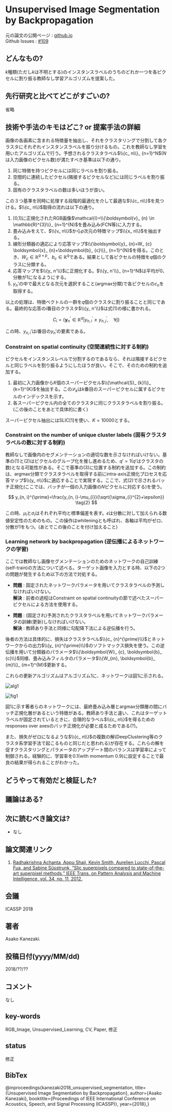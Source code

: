 # Unsupervised Image Segmentation by Backpropagation

元の論文の公開ページ : [github.io](https://kanezaki.github.io/pytorch-unsupervised-segmentation/ICASSP2018_kanezaki.pdf)  
Github Issues : [#109](https://github.com/Obarads/obarads.github.io/issues/109)

## どんなもの?
$k$種類(ただし$k$は不明とする)のインスタンスラベルのうちのどれか一つを各ピクセルに割り振る教師なし学習アルゴリズムを提案した。

## 先行研究と比べてどこがすごいの?
省略

## 技術や手法のキモはどこ? or 提案手法の詳細
画像の各画素に含まれる特徴量を抽出し、それをクラスタリングで分割して各クラスタにそれぞれインスタンスラベルを振り分けるもの。これを教師なし学習を用いたアルゴリズムで行う。予想されるクラスタラベル$\\{c_ n\\}_ {n=1}^N$($N$は入力画像のピクセル数)が満たすべき基準は以下の通り。

1. 同じ特徴を持つピクセルには同じラベルを割り振る。
2. 空間的に連続したピクセル(隣接するピクセルなど)には同じラベルを割り振る。
3. 固有のクラスタラベルの数は多いほうが良い。

この３つ基準を同時に処理する段階的最適化を介して最適な$\\{c_ n\\}$を見つける。$\\{c_ n\\}$取得の流れは以下の通り。

1. [0,1]に正規化されたRGB画像$\mathcal{I}=\\{\boldsymbol{v}_ {n} \in \mathbb{R}^{3}\\}_ {n=1}^{N}$を畳み込み(FCN等)に入力する。
2. 畳み込みをえて、$\\{v_ n\\}$から$p$次元の特徴マップ$\\{x_ n\\}$を抽出する。
3. 線形分類器の適応により応答マップ$\\{\boldsymbol{y}_ {n}=W_ {c} \boldsymbol{x}_ {n}+\boldsymbol{b}_ {c}\\}_ {n=1}^{N}$を得る。このとき、$W_ c\in\mathbb{R}^{q\times p}$、$b_ c\in\mathbb{R}^{q}$である。結果として各ピクセルの特徴を$q$個のクラスに分類する。
4. 応答マップを$\\{y_ n'\\}$に正規化する。$\\{y_ n'\\}_ {n=1}^N$は平均が0、分散が1になるようにする。
5. $y_ n'$の中で最大となる次元を選択すること(argmax分類)で各ピクセルの$c_ n$を取得する。

以上の処理は、特徴ベクトルの一群を$q$個のクラスタに割り振ることと同じである。最終的な応答の$i$番目のクラスタ$\\{y_ n'\\}$は式(1)の様に書かれる。

$$
C_{i}=\left\{\boldsymbol{y}_{n}^{\prime} \in \mathbb{R}^{q} | y_{n, i}^{\prime} \geq y_{n, j}^{\prime}, \quad \forall j\right\} \tag{1}
$$

この時、$y_ {n,i}'$は$i$番目の$y_ n'$の要素である。

### Constraint on spatial continuity (空間連続性に対する制約)
ピクセルをインスタンスレベルで分割するのであるなら、それは隣接するピクセルと同じラベルを割り振るようにしたほうが良い。そこで、そのための制約を追加する。

1. 最初に入力画像から$K$個のスーパーピクセル$\\{\mathcal{S}_ {k}\\}_ {k=1}^{K}$を抽出する。この$\mathcal{S}_ k$は$k$番目のスーパーピクセルに属するピクセルのインデックスを示す。
2. 各スーパーピクセル内の全てのクラスタに同じクラスタラベルを割り振る。(この後のことをあとで具体的に書く)

スーパーピクセル抽出にはSLIC[1]を使い、$K=10000$とする。

### Constraint on the number of unique cluster labels (固有クラスタラベルの数に対する制約)
教師なしで画像内のセグメンテーションの適切な数を示さなければいけない。基準の(1)と(2)はピクセルのグループ化を推し進めるため、$q'=1$($q'$はクラスタの数)となる可能性がある。そこで基準の(3)に位置する制約を追加する。この制約は、argmax分類でクラスタラベルを取得する前にintra-axis正規化プロセスを応答マップ$\\{y_ n\\}$に適応することで実現する。ここで、式(2)で示されるバッチ正規化(ここでは、バッチが一個の入力画像の$N$ピクセルに対応する)を使う。

$$
y_{n, i}^{\prime}=\frac{y_{n, i}-\mu_{i}}{\sqrt{\sigma_{i}^{2}+\epsilon}} \tag{2}
$$

この時、$\mu_ {i}$と$\sigma_ {i}$はそれぞれ平均と標準偏差を表す。$\epsilon$は分散に対して加えられる数値安定性のためのもの。この操作はwhiteningとも呼ばれ、各軸は平均がゼロ、分散が1をもつ。(あとでこの後のことを付け加えること)

### Learning network by backpropagation (逆伝播によるネットワークの学習)
ここでは教師なし画像セグメンテーションのためのネットワークの自己訓練(self-train)の方法について述べる。ターゲット画像を入力とする時、以下の2つの問題が発生するため以下の方法で対処する。

- **問題** : 固定されたネットワークパラメータを用いてクラスタラベルの予測しなければいけない。  
	**解決** : 前者の過程はConstraint on spatial continuityの節で述べたスーパーピクセルによる方法を使用する。

- **問題** : (固定され)予測されたクラスタラベルを用いてネットワークパラメータの訓練(更新)しなければいけない。  
	**解決** : 教師あり手法と同様に勾配降下法による逆伝播を行う。

後者の方法は具体的に、損失はクラスタラベル$\\{c_ {n}^{\prime}\\}$とネットワークからの出力$\\{y_ {n}^{\prime}\\}$のソフトマックス損失を使う。この逆伝播を用いて分類器のパラメータ$\\{\boldsymbol{W}_ {c}, \boldsymbol{b}_ {c}\\}$同様、畳み込みフィルタのパラメータ$\\{W_{m}, \boldsymbol{b}_ {m}\\}_ {m=1}^{M}$更新する。

これらの更新アルゴリズムはアルゴリズム1に、ネットワークは図1に示される。

![alg1](img/UISbB/alg1.png)

![fig1](img/UISbB/fig1.png)

図1に示す著者らのネットワークには、最終畳み込み層とargmax分類層の間にバッチ正規化層があるという特徴がある。教師あり手法と違い、これはターゲットラベルが固定されているときに、合理的なラベル$\\{c_ n\\}$を得るためのresponses over axesのバッチ正規化が必要と成るためである(?)。

また、損失がゼロになるような$\\{c_ n\\}$の複数の解(DeepClustering等のクラスタ系学習手法で起こるものと同じだと思われる)が存在する。これらの解を促すクラスタリングとパラメータのアップデート間のバランスは学習率によって制御される。経験的に、学習率を0.1(with momentum 0.9)に設定することで最良の結果が得られることがわかった。

## どうやって有効だと検証した?

## 議論はある?

## 次に読むべき論文は?
- なし

## 論文関連リンク
1. [Radhakrishna Achanta, Appu Shaji, Kevin Smith, Aurelien Lucchi, Pascal Fua, and Sabine Süsstrunk, “Slic superpixels compared to state-of-the-art superpixel methods,” IEEE Trans. on Pattern Analysis and Machine Intelligence, vol. 34, no. 11, 2012.](https://ieeexplore.ieee.org/document/6205760)

## 会議
ICASSP 2018

## 著者
Asako Kanezaki.

## 投稿日付(yyyy/MM/dd)
2018/??/??

## コメント
なし

## key-words
RGB_Image, Unsupervised_Learning, CV, Paper, 修正

## status
修正

## BibTex
@inproceedings{kanezaki2018_unsupervised_segmentation,
	title={Unsupervised Image Segmentation by Backpropagation},
	author={Asako Kanezaki},
	booktitle={Proceedings of IEEE International Conference on Acoustics, Speech, and Signal Processing (ICASSP)},
	year={2018},}